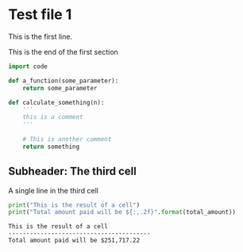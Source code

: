 # Test file 1

This is the first line.

This is the end of the first section

```python
import code

def a_function(some_parameter):
    return some_parameter

def calculate_something(n):
    '''
    this is a comment
    '''
    
    # This is another comment
    return something
```

## Subheader: The third cell

A single line in the third cell

```python
print("This is the result of a cell")
print("Total amount paid will be ${:,.2f}".format(total_amount))
```

```shell
This is the result of a cell
----------------------------------------
Total amount paid will be $251,717.22
```
